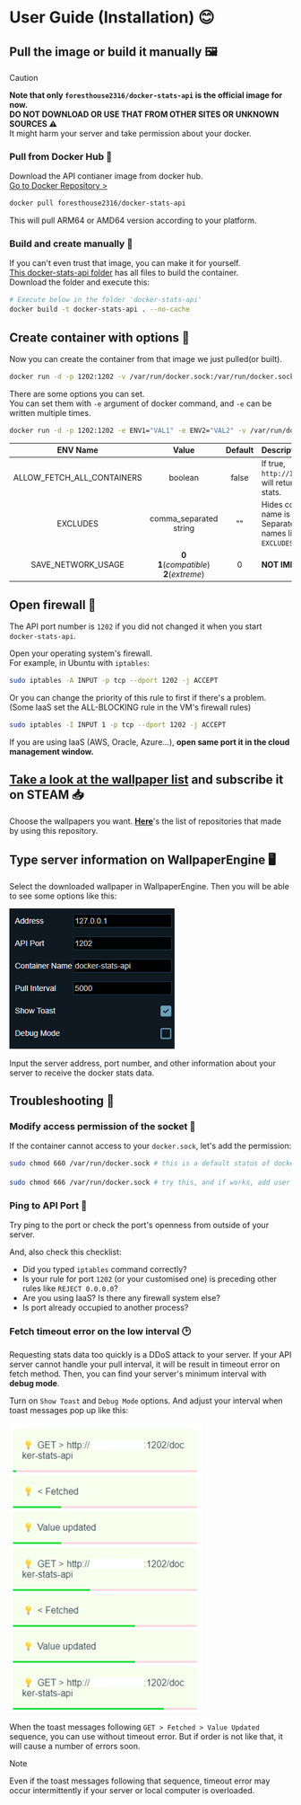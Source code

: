 # User Guide (Installation) 😊

## Pull the image or build it manually 🖼️
> [!caution]
> **Note that only `foresthouse2316/docker-stats-api` is the official image for now.**\
**DO NOT DOWNLOAD OR USE THAT FROM OTHER SITES OR UNKNOWN SOURCES ⚠️**\
It might harm your server and take permission about your docker.

### Pull from Docker Hub 🐋
Download the API contianer image from docker hub.\
[Go to Docker Repository >](https://hub.docker.com/r/foresthouse2316/docker-stats-api)
```bash
docker pull foresthouse2316/docker-stats-api
```
This will pull ARM64 or AMD64 version according to your platform.

### Build and create manually 🔧
If you can't even trust that image, you can make it for yourself.\
[This docker-stats-api folder](./docker-stats-api) has all files to build the container.\
Download the folder and execute this:
```bash
# Execute below in the folder 'docker-stats-api'
docker build -t docker-stats-api . --no-cache
```


## Create container with options 🔨

Now you can create the container from that image we just pulled(or built).
```bash
docker run -d -p 1202:1202 -v /var/run/docker.sock:/var/run/docker.sock --name docker-stats-api docker-stats-api
```

There are some options you can set.\
You can set them with `-e` argument of docker command, and `-e` can be written multiple times.
```bash
docker run -d -p 1202:1202 -e ENV1="VAL1" -e ENV2="VAL2" -v /var/run/docker.sock:/var/run/docker.sock --name docker-stats-api 
```
|ENV Name|Value|Default|Description|
|:---:|:---:|:---:|:---|
|ALLOW_FETCH_ALL_CONTAINERS|boolean|false|If true, `http://IP_ADDRESS:1202/` will return all container stats.|
|EXCLUDES|comma_separated<br/>string|""|Hides containers whose name is in this list.<br/>Separate container names like `-e EXCLUDES="a,b,c,d"`.|
|SAVE_NETWORK_USAGE|**0**<br/>**1**(_compatible_)<br/>**2**(_extreme_)|0|**NOT IMPLEMENTED** ⚠️|


## Open firewall 🧱

The API port number is `1202` if you did not changed it when you start `docker-stats-api`.

Open your operating system's firewall.\
For example, in Ubuntu with `iptables`:

```bash
sudo iptables -A INPUT -p tcp --dport 1202 -j ACCEPT
```

Or you can change the priority of this rule to first if there's a problem.\
(Some IaaS set the ALL-BLOCKING rule in the VM's firewall rules)

```bash
sudo iptables -I INPUT 1 -p tcp --dport 1202 -j ACCEPT
```

If you are using IaaS (AWS, Oracle, Azure...), **open same port it in the cloud management window.**


## [Take a look at the wallpaper list](./documents/WallpaperRepos.md) and subscribe it on STEAM 📥
Choose the wallpapers you want.
[**Here**](./documents/WallpaperRepos.md)'s the list of repositories that made by using this repository.


## Type server information on WallpaperEngine 🖥️
Select the downloaded wallpaper in WallpaperEngine.
Then you will be able to see some options like this:

![](./documents/images/UserProperties.png)

Input the server address, port number, and other information about your server to receive the docker stats data.


## Troubleshooting 🤯


### Modify access permission of the socket 🔑

If the container cannot access to your `docker.sock`, let's add the permission:
```bash
sudo chmod 660 /var/run/docker.sock # this is a default status of docker.sock

sudo chmod 666 /var/run/docker.sock # try this, and if works, add user to group 'docker'
```


### Ping to API Port 🏓
Try ping to the port or check the port's openness from outside of your server.

And, also check this checklist:
- Did you typed `iptables` command correctly?
- Is your rule for port `1202` (or your customised one) is preceding other rules like `REJECT 0.0.0.0`?
- Are you using IaaS? Is there any firewall system else?
- Is port already occupied to another process?


### Fetch timeout error on the low interval 🕑
Requesting stats data too quickly is a DDoS attack to your server.
If your API server cannot handle your pull interval, it will be result in timeout error on fetch method.
Then, you can find your server's minimum interval with **debug mode**.

Turn on `Show Toast` and `Debug Mode` options.
And adjust your interval when toast messages pop up like this:

![](./documents/images/AdjustPullInterval.png)

When the toast messages following `GET > Fetched > Value Updated` sequence, you can use without timeout error.
But if order is not like that, it will cause a number of errors soon.

> [!note]
> Even if the toast messages following that sequence, timeout error may occur intermittently if your server or local computer is overloaded.
